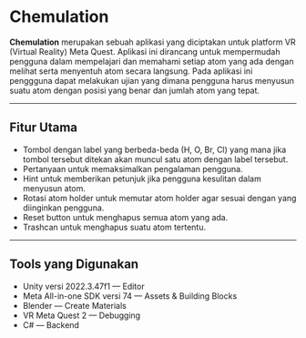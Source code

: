 # Chemulation
**Chemulation** merupakan sebuah aplikasi yang diciptakan untuk platform VR (Virtual Reality) Meta Quest. Aplikasi ini dirancang untuk mempermudah pengguna dalam mempelajari dan memahami setiap atom yang ada dengan melihat serta menyentuh atom secara langsung. Pada aplikasi ini penggguna dapat melakukan ujian yang dimana pengguna harus menyusun suatu atom dengan posisi yang benar dan jumlah atom yang tepat.

---
## Fitur Utama
- Tombol dengan label yang berbeda-beda (H, O, Br, Cl) yang mana jika tombol tersebut ditekan akan muncul satu atom dengan label tersebut.
- Pertanyaan untuk memaksimalkan pengalaman pengguna.
- Hint untuk memberikan petunjuk jika pengguna kesulitan dalam menyusun atom.
- Rotasi atom holder untuk memutar atom holder agar sesuai dengan yang diinginkan pengguna.
- Reset button untuk menghapus semua atom yang ada.
- Trashcan untuk menghapus suatu atom tertentu.

---
## Tools yang Digunakan
- Unity versi 2022.3.47f1      — Editor
- Meta All-in-one SDK versi 74 — Assets & Building Blocks
- Blender                      — Create Materials
- VR Meta Quest 2              — Debugging
- C#                           — Backend
